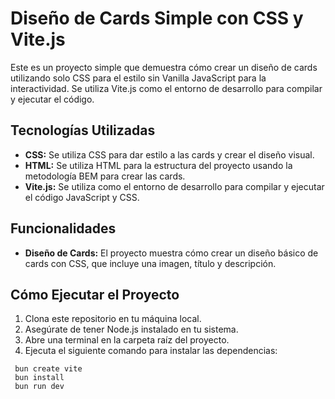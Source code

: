 # Diseño de Cards Simple con CSS y Vite.js

Este es un proyecto simple que demuestra cómo crear un diseño de cards utilizando solo CSS para el estilo sin 
Vanilla JavaScript para la interactividad. Se utiliza Vite.js como el entorno de desarrollo para compilar y ejecutar 
el código.

## Tecnologías Utilizadas

- **CSS:** Se utiliza CSS para dar estilo a las cards y crear el diseño visual.
- **HTML:** Se utiliza HTML para la estructura del proyecto usando la metodología BEM para crear las cards.
- **Vite.js:** Se utiliza como el entorno de desarrollo para compilar y ejecutar el código JavaScript y CSS.

## Funcionalidades

- **Diseño de Cards:** El proyecto muestra cómo crear un diseño básico de cards con CSS, que incluye una imagen, título y descripción.


## Cómo Ejecutar el Proyecto

1. Clona este repositorio en tu máquina local.
2. Asegúrate de tener Node.js instalado en tu sistema.
3. Abre una terminal en la carpeta raíz del proyecto.
4. Ejecuta el siguiente comando para instalar las dependencias:
```
 bun create vite
 bun install
 bun run dev
```
